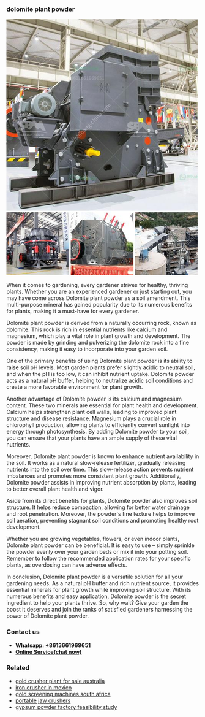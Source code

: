 <h3>dolomite plant powder</h3><img src='1708497523.jpg' alt=''><p>When it comes to gardening, every gardener strives for healthy, thriving plants. Whether you are an experienced gardener or just starting out, you may have come across Dolomite plant powder as a soil amendment. This multi-purpose mineral has gained popularity due to its numerous benefits for plants, making it a must-have for every gardener.</p><p>Dolomite plant powder is derived from a naturally occurring rock, known as dolomite. This rock is rich in essential nutrients like calcium and magnesium, which play a vital role in plant growth and development. The powder is made by grinding and pulverizing the dolomite rock into a fine consistency, making it easy to incorporate into your garden soil.</p><p>One of the primary benefits of using Dolomite plant powder is its ability to raise soil pH levels. Most garden plants prefer slightly acidic to neutral soil, and when the pH is too low, it can inhibit nutrient uptake. Dolomite powder acts as a natural pH buffer, helping to neutralize acidic soil conditions and create a more favorable environment for plant growth.</p><p>Another advantage of Dolomite powder is its calcium and magnesium content. These two minerals are essential for plant health and development. Calcium helps strengthen plant cell walls, leading to improved plant structure and disease resistance. Magnesium plays a crucial role in chlorophyll production, allowing plants to efficiently convert sunlight into energy through photosynthesis. By adding Dolomite powder to your soil, you can ensure that your plants have an ample supply of these vital nutrients.</p><p>Moreover, Dolomite plant powder is known to enhance nutrient availability in the soil. It works as a natural slow-release fertilizer, gradually releasing nutrients into the soil over time. This slow-release action prevents nutrient imbalances and promotes more consistent plant growth. Additionally, Dolomite powder assists in improving nutrient absorption by plants, leading to better overall plant health and vigor.</p><p>Aside from its direct benefits for plants, Dolomite powder also improves soil structure. It helps reduce compaction, allowing for better water drainage and root penetration. Moreover, the powder's fine texture helps to improve soil aeration, preventing stagnant soil conditions and promoting healthy root development.</p><p>Whether you are growing vegetables, flowers, or even indoor plants, Dolomite plant powder can be beneficial. It is easy to use – simply sprinkle the powder evenly over your garden beds or mix it into your potting soil. Remember to follow the recommended application rates for your specific plants, as overdosing can have adverse effects.</p><p>In conclusion, Dolomite plant powder is a versatile solution for all your gardening needs. As a natural pH buffer and rich nutrient source, it provides essential minerals for plant growth while improving soil structure. With its numerous benefits and easy application, Dolomite powder is the secret ingredient to help your plants thrive. So, why wait? Give your garden the boost it deserves and join the ranks of satisfied gardeners harnessing the power of Dolomite plant powder.</p><h3>Contact us</h3><ul><li><strong>Whatsapp:&nbsp;<a href="https://wa.me/8613661969651">+8613661969651</a></strong></li><li><a href="https://swt.shibang-china.com/?git&amp;zhl&amp;dolomite plant powder"><strong>Online Service(chat now)</strong></a></li></ul><h3>Related</h3><ul><li><a href='gold crusher plant for sale australia.md'>gold crusher plant for sale australia</a></li><li><a href='iron crusher in mexico.md'>iron crusher in mexico</a></li><li><a href='gold screening machines south africa.md'>gold screening machines south africa</a></li><li><a href='portable jaw crushers.md'>portable jaw crushers</a></li><li><a href='gypsum powder factory feasibility study.md'>gypsum powder factory feasibility study</a></li></ul>